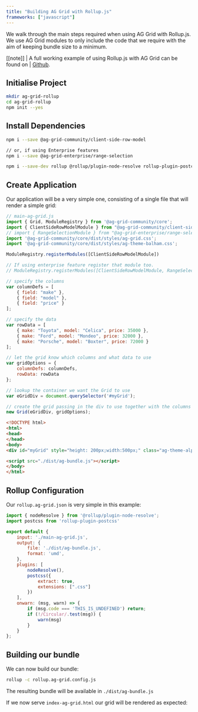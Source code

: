 ```yaml
---
title: "Building AG Grid with Rollup.js"
frameworks: ["javascript"]
---
```


We walk through the main steps required when using AG Grid with Rollup.js. We use AG Grid modules to only include the code that we require with the aim of keeping bundle size to a minimum.

[[note]]
| A full working example of using Rollup.js with AG Grid can be found on
| [Github](https://github.com/seanlandsman/ag-grid-rollup).

## Initialise Project

```bash
mkdir ag-grid-rollup
cd ag-grid-rollup
npm init --yes
```

## Install Dependencies

```bash
npm i --save @ag-grid-community/client-side-row-model

// or, if using Enterprise features
npm i --save @ag-grid-enterprise/range-selection

npm i --save-dev rollup @rollup/plugin-node-resolve rollup-plugin-postcss
```

## Create Application

Our application will be a very simple one, consisting of a single file that will render a simple grid:

```js
// main-ag-grid.js
import { Grid, ModuleRegistry } from '@ag-grid-community/core';
import { ClientSideRowModelModule } from "@ag-grid-community/client-side-row-model";
// import { RangeSelectionModule } from "@ag-grid-enterprise/range-selection";
import '@ag-grid-community/core/dist/styles/ag-grid.css';
import '@ag-grid-community/core/dist/styles/ag-theme-balham.css';

ModuleRegistry.registerModules([ClientSideRowModelModule])

// If using enterprise feature register that module too.
// ModuleRegistry.registerModules([ClientSideRowModelModule, RangeSelectionModule])

// specify the columns
var columnDefs = [
    { field: "make" },
    { field: "model" },
    { field: "price" }
];

// specify the data
var rowData = [
    { make: "Toyota", model: "Celica", price: 35000 },
    { make: "Ford", model: "Mondeo", price: 32000 },
    { make: "Porsche", model: "Boxter", price: 72000 }
];

// let the grid know which columns and what data to use
var gridOptions = {
    columnDefs: columnDefs,
    rowData: rowData
};

// lookup the container we want the Grid to use
var eGridDiv = document.querySelector('#myGrid');

// create the grid passing in the div to use together with the columns & data we want to use
new Grid(eGridDiv, gridOptions);
```

```html
<!DOCTYPE html>
<html>
<head>
</head>
<body>
<div id="myGrid" style="height: 200px;width:500px;" class="ag-theme-alpine"></div>

<script src="./dist/ag-bundle.js"></script>
</body>
</html>
```

## Rollup Configuration

Our `rollup.ag-grid.json` is very simple in this example:

```jsx
import { nodeResolve } from '@rollup/plugin-node-resolve';
import postcss from 'rollup-plugin-postcss'

export default {
    input: './main-ag-grid.js',
    output: {
        file: './dist/ag-bundle.js',
        format: 'umd',
    },
    plugins: [
        nodeResolve(),
        postcss({
            extract: true,
            extensions: [".css"]
        })
    ],
    onwarn: (msg, warn) => {
        if (msg.code === 'THIS_IS_UNDEFINED') return;
        if (!/Circular/.test(msg)) {
            warn(msg)
        }
    }
};
```

## Building our bundle

We can now build our bundle:

```bash
rollup -c rollup.ag-grid.config.js
```

The resulting bundle will be available in `./dist/ag-bundle.js`

If we now serve `index-ag-grid.html` our grid will be rendered as expected:

<image-caption src="building-rollup/resources/bundled-grid.png" width="33rem" alt="Bundled Grid" centered="true" constrained="true"></image-caption>
